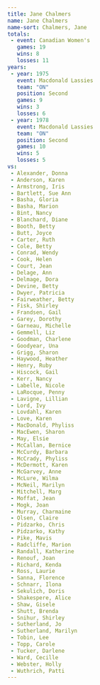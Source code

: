 ```yaml
---
title: Jane Chalmers
name: Jane Chalmers
name-sort: Chalmers, Jane
totals:
 - event: Canadian Women's
   games: 19
   wins: 8
   losses: 11
years:
 - year: 1975
   event: Macdonald Lassies
   team: "ON"
   position: Second
   games: 9
   wins: 3
   losses: 6
 - year: 1978
   event: Macdonald Lassies
   team: "ON"
   position: Second
   games: 10
   wins: 5
   losses: 5
vs:
 - Alexander, Donna
 - Anderson, Karen
 - Armstrong, Iris
 - Bartlett, Sue Ann
 - Basha, Gloria
 - Basha, Marion
 - Bint, Nancy
 - Blanchard, Diane
 - Booth, Betty
 - Butt, Joyce
 - Carter, Ruth
 - Cole, Betty
 - Conrad, Wendy
 - Cook, Helen
 - Court, Jean
 - Delage, Ann
 - Delmage, Dora
 - Devine, Betty
 - Dwyer, Patricia
 - Fairweather, Betty
 - Fisk, Shirley
 - Frandsen, Gail
 - Garey, Dorothy
 - Garneau, Michelle
 - Gemmell, Liz
 - Goodman, Charlene
 - Goodyear, Una
 - Grigg, Sharon
 - Haywood, Heather
 - Henry, Ruby
 - Hiscock, Gail
 - Kerr, Nancy
 - Labelle, Nicole
 - LaRocque, Penny
 - Lavigne, Lillian
 - Lord, Ivy
 - Lovdahl, Karen
 - Love, Karen
 - MacDonald, Phyliss
 - MacEwen, Sharon
 - May, Elsie
 - McCallan, Bernice
 - McCurdy, Barbara
 - McCrady, Phyliss
 - McDermott, Karen
 - McGarvey, Anne
 - McLure, Wilma
 - McNeil, Marilyn
 - Mitchell, Marg
 - Moffat, Jean
 - Mogk, Joan
 - Murray, Charmaine
 - Olsen, Claire
 - Pidzarko, Chris
 - Pidzarko, Kathy
 - Pike, Mavis
 - Radcliffe, Marion
 - Randall, Katherine
 - Renouf, Joan
 - Richard, Kenda
 - Ross, Laurie
 - Sanna, Florence
 - Schnarr, Ilona
 - Sekulich, Doris
 - Shakespere, Alice
 - Shaw, Gisele
 - Shutt, Brenda
 - Snihur, Shirley
 - Sutherland, Jo
 - Sutherland, Marilyn
 - Tobin, Lee
 - Topp, Carole
 - Tucker, Darlene
 - Ward, Cecille
 - Webster, Holly
 - Wuthrich, Patti
---
```

